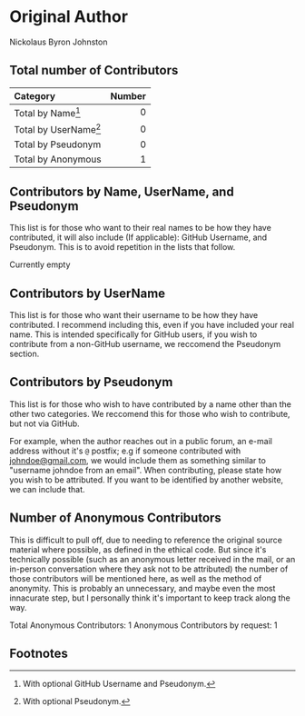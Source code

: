 # Original Author

Nickolaus Byron Johnston

## Total number of Contributors

| Category  | Number |
| :--- | ---: |
| Total by Name[^1]     | 0 |
| Total by UserName[^2] | 0 |
| Total by Pseudonym    | 0 |
| Total by Anonymous    | 1 |

## Contributors by Name, UserName, and Pseudonym

This list is for those who want to their real names to be how they have contributed, it will also include (If applicable): GitHub Username, and Pseudonym. This is to avoid repetition in the lists that follow.

Currently empty

## Contributors by UserName

This list is for those who want their username to be how they have contributed. I recommend including this, even if you have included your real name. This is intended specifically for GitHub users, if you wish to contribute from a non-GitHub username, we reccomend the Pseudonym section.


## Contributors by Pseudonym

This list is for those who wish to have contributed by a name other than the other two categories. We reccomend this for those who wish to contribute, but not via GitHub. 

For example, when the author reaches out in a public forum, an e-mail address without it's `@` postfix; e.g if someone contributed with johndoe@gmail.com, we would include them as something similar to "username johndoe from an email". When contributing, please state how you wish to be attributed. If you want to be identified by another website, we can include that.

## Number of Anonymous Contributors

This is difficult to pull off, due to needing to reference the original source material where possible, as defined in the ethical code. But since it's technically possible (such as an anonymous letter received in the mail, or an in-person conversation where they ask not to be attributed) the number of those contributors will be mentioned here, as well as the method of anonymity. This is probably an unnecessary, and maybe even the most innacurate step, but I personally think it's important to keep track along the way.

Total Anonymous Contributors: 1
Anonymous Contributors by request: 1

## Footnotes

[^1]: With optional GitHub Username and Pseudonym.
[^2]: With optional Pseudonym.
